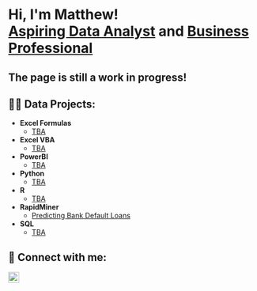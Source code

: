 <h1>Hi, I'm Matthew! <br/><a href="https://github.com/silveri-matthew">Aspiring Data Analyst</a> and <a href="https://www.linkedin.com/in/matthew-silveri/">Business Professional</a></h1>

<h2> The page is still a work in progress!</h2>

<h2>👨‍💻 Data Projects:</h2>

- <b>Excel Formulas</b>
  - [TBA ](https://github.com/)
- <b>Excel VBA</b>
  - [TBA ](https://github.com/)
- <b>PowerBI</b>
  - [TBA ](https://github.com/)
- <b>Python</b>
  - [TBA ](https://github.com/)
- <b>R</b>
  - [TBA ](https://github.com/)
- <b>RapidMiner</b>
  - [Predicting Bank Default Loans](https://github.com/silveri-matthew/PredictiveBankDeafult)
- <b>SQL</b>
  - [TBA ](https://github.com/)

<h2> 🤳 Connect with me:</h2>

[<img align="left" alt="JoshMadakor | LinkedIn" width="22px" src="https://cdn.jsdelivr.net/npm/simple-icons@v3/icons/linkedin.svg" />][linkedin]

[linkedin]: https://www.linkedin.com/in/matthew-silveri/

<!--
**silveri-matthew/silveri-matthew** is a ✨ _special_ ✨ repository because its `README.md` (this file) appears on your GitHub profile.

Here are some ideas to get you started:

- 🔭 I’m currently working on ...
- 🌱 I’m currently learning ...
- 👯 I’m looking to collaborate on ...
- 🤔 I’m looking for help with ...
- 💬 Ask me about ...
- 📫 How to reach me: ...
- 😄 Pronouns: ...
- ⚡ Fun fact: ...
-->
